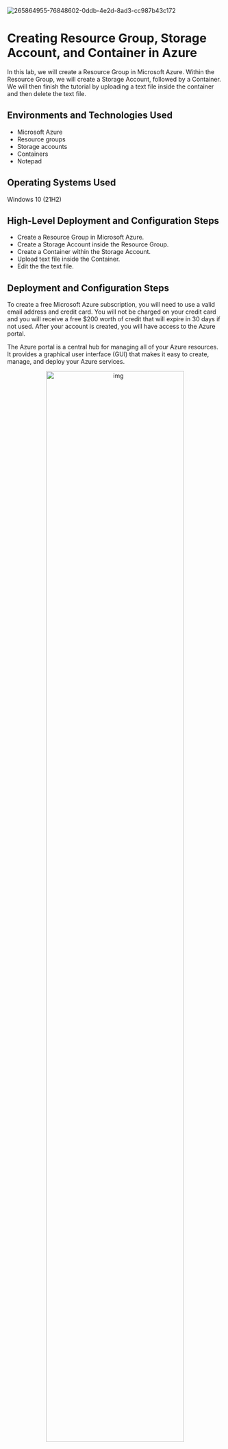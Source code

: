 ![265864955-76848602-0ddb-4e2d-8ad3-cc987b43c172](https://github.com/CollinsU99/Creating-Resource-Group-Storage-Account-and-Container-in-Azure/assets/124742607/4fb147f8-f2cb-4b30-b8fe-9b65024c48eb)


<h1>Creating Resource Group, Storage Account, and Container in Azure</h1>
In this lab, we will create a Resource Group in Microsoft Azure. Within the Resource Group, we will create a Storage Account, followed by a Container. We will then finish the tutorial by uploading a text file inside the container and then delete the text file.

<h2>Environments and Technologies Used</h2>

- Microsoft Azure
- Resource groups
- Storage accounts
- Containers
- Notepad

<h2>Operating Systems Used </h2>

Windows 10 (21H2) 

<h2>High-Level Deployment and Configuration Steps</h2>

- Create a Resource Group in Microsoft Azure.
- Create a Storage Account inside the Resource Group.
- Create a Container within the Storage Account.
- Upload text file inside the Container.
- Edit the the text file.

<h2>Deployment and Configuration Steps</h2>

To create a free Microsoft Azure subscription, you will need to use a valid email address and credit card. You will not be charged on your credit card and you will receive a free $200 worth of credit that will expire in 30 days if not used. After your account is created, you will have access to the Azure portal.

The Azure portal is a central hub for managing all of your Azure resources. It provides a graphical user interface (GUI) that makes it easy to create, manage, and deploy your Azure services. 

<p align="center">
<img src="https://i.imgur.com/s94Cisp.png" height="80%" width="80%" alt="img"/>
</p>

Your Azure portal will look like this. We will go ahead and create our resource group by clicking on "Resource groups" (1). You can also click on the search bar (2) and search for "resource group".

<p align="center">
<img src="https://i.imgur.com/PcSGyJ1.png" height="80%" width="80%" alt="img"/>
</p>

Click the "create" tab as shown above.

<p align="center">
<img src="https://i.imgur.com/tTsR6s7.png" height="80%" width="80%" alt="img"/>
</p>

Select the box labeled (1) to choose which subscription you want your Resource Group to go into. Select the box labeled (2) and name your Resource Group "RG-LAB-01. The box labeled (3), let's you select the region you want your Resource Group to be created, we will go ahead and select "(US) West US 3"

NOTE: The region selection specifies where the metadata about the resources is stored.

<p align="center">
<img src="https://i.imgur.com/fDR5llT.png" height="80%" width="80%" alt="img"/>
</p>

Click the "Next: Tags >" tab

<p align="center">
<img src="https://i.imgur.com/HD0lipX.png" height="80%" width="80%" alt="img"/>
</p>

The "Tags" section helps us organize and manage our Azure resources. In the box labeled (1), we will assign three individuals (Brian, James, and Michael) to the values (Finance, Accounting, and HR), respectively. Click the "Next : Review + Create >" tab labeled (2) to review the resource we are about to create.

<p align="center">
<img src="https://i.imgur.com/Kkrg0FZ.png" height="80%" width="80%" alt="img"/>
</p>

Our Resource Group has been validated, as shown in the box labeled (1). We will now create our Resource Group by clicking the tab "Create" in box (2).

<p align="center">
<img src="https://i.imgur.com/mu2WXEv.png" height="80%" width="80%" alt="img"/>
</p>

You will get a notification confirming your Resource Group has been created

<p align="center">
<img src="https://i.imgur.com/dXaXQP5.png" height="80%" width="80%" alt="img"/>
</p>

Click the Search bar and search for "Storage accounts". Click "Storage accounts" as shown in box (2).

<p align="center">
<img src="https://i.imgur.com/BZRM0tT.png" height="80%" width="80%" alt="img"/>
</p>

We will now create our Storage Account by clicking "Create storage account".

<p align="center">
<img src="https://i.imgur.com/8pqzlM3.png" height="80%" width="80%" alt="img"/>
</p>

Select your Microsoft Azure Subscription as shown in box (1), select the Resource Group "RG-LAB-01" we created earlier as shown in box (2). In box (3), name your Storage Account.

NOTE: Your Storage Account must be unique and contain only lower-case and numbers.

Box (4) is where we will select our region; select "(US) West US 3"

NOTE: Your region must be consistent with your Resource Group region.

Leave "Redundancy" box (5) as default. Click the "Review" tab labeled box (6).

<p align="center">
<img src="https://i.imgur.com/BzFzoKG.png" height="80%" width="80%" alt="img"/>
</p>

"Deployment is in progress" indicates that our Storage Account is being created.

<p align="center">
<img src="https://i.imgur.com/38TEIwm.png" height="80%" width="80%" alt="img"/>
</p>

"Your deployment is complete" indicates that our Storage Account has been created. Click "Go to resource" tab

<p align="center">
<img src="https://i.imgur.com/ohwuRdF.png" height="80%" width="80%" alt="img"/>
</p>

To create the Container, click the "Container" tab labeled box (1)

NOTE: Container is a virtual folder that can be used to store objects, such as images, videos, and documents

Now, click "Container" labeled box (2), choose a name for your container in box (3), and leave box (4) as default. Click the "Create" tab labeled box (5).

<p align="center">
<img src="https://i.imgur.com/zrjcuCn.png" height="80%" width="80%" alt="img"/>
</p>

You will get a notification as shown in box (1) above, that your Storage Container has been created. You will also see the container we just created in the list of containers available, as shown in box (2)

<p align="center">
<img src="https://i.imgur.com/xMxS1WS.png" height="80%" width="80%" alt="img"/>
</p>

On your local computer, search for "Notepad" on the search bar. Open the Notepad application.

<p align="center">
<img src="https://i.imgur.com/b7w37c2.png" height="80%" width="80%" alt="img"/>
</p>

Type "Hello World" as the content of the text file, and click on "File".

<p align="center">
<img src="https://i.imgur.com/MMr3ls7.png" height="80%" width="80%" alt="img"/>
</p>

Click "Save" to save your text file

<p align="center">
<img src="https://i.imgur.com/No4nMXN.png" height="80%" width="80%" alt="img"/>
</p>

Click the Container we created to open it

<p align="center">
<img src="https://i.imgur.com/B0CVPu3.png" height="80%" width="80%" alt="img"/>
</p>

Click "Upload" labeled box (1), and click box (2) to select the text file we just created "Hello World.txt". Click "Upload" labeled box (3) to upload the text file

<p align="center">
<img src="https://i.imgur.com/xVSG2n1.png" height="80%" width="80%" alt="img"/>
</p>

The "Successfully uploaded blob(s)" notification labeled box (1) indicates that the text file was uploaded successfully. The box labeled (2), shows the uploaded text file.

<p align="center">
<img src="https://i.imgur.com/n03oVww.png" height="80%" width="80%" alt="img"/>
</p>

Select the text file as shown in box (1), and click the three dots (...) labeled box (2) at the far right of the text file

<p align="center">
<img src="https://i.imgur.com/TUq9FSX.png" height="80%" width="80%" alt="img"/>
</p>

After clicking the three dots (...), a small window will appear. click "View/edit"

<p align="center">
<img src="https://i.imgur.com/91FZmno.png" height="80%" width="80%" alt="img"/>
</p>

Let's edit the text file inside the "Container" by typing "My edit", as shown in box (1). Click the "Save" tab to save the text file. To verify if the edits we made were successful, we will click the "Download" tab labeled box (3) to download the edited text file to our local computer.

<p align="center">
<img src="https://i.imgur.com/dWUL90d.png" height="80%" width="80%" alt="img"/>
</p>

As shown above, the edits we made to the text file were successful.

<p align="center">
<img src="https://i.imgur.com/HZYswsq.png" height="80%" width="80%" alt="img"/>
</p>

Let's go ahead and delete the Resource Group we created to avoid getting charged. Click the search bar and search for "Resource group". From the list of options shown, click "Resource groups" labeled box (2).

<p align="center">
<img src="https://i.imgur.com/8WTxgtU.png" height="80%" width="80%" alt="img"/>
</p>

Click the Resource Group we created "RG-LAB-01". Click the "Delete resource group" tab as shown in box (1), enter your Resource Group name "RG-LAB-01" in box (2) to confirm deletion. Then, click the "Delete" tab to delete the Resource group.

<p align="center">
<img src="https://i.imgur.com/dRw8YI5.png" height="80%" width="80%" alt="img"/>
</p>

You will get a notification confirming your Resource group deletion was successful, as shown in the image above.










